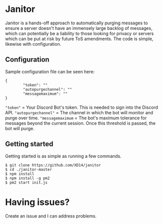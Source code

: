 # Janitor
Janitor is a hands-off approach to automatically purging messages to ensure a server doesn't have an immensely large backlog of messages, which can potentially be a liability to those looking for privacy or servers which can be put at risk by future ToS amendments. The code is simple, likewise with configuration. 

## Configuration

Sample configuration file can be seen here:
```
{
        "token": ""
        "autopurgechannel": ""
        "messagemaximum": ""
}
```

`"token"` = Your Discord Bot's token. This is needed to sign into the Discord API.
`"autopurgechannel"` = The channel in which the bot will monitor and purge over time.
`"messagemaximum` = The bot's maximum tolerance for messages beyond the current session. Once this threshold is passed, the bot will purge.

## Getting started
Getting started is as simple as running a few commands.

```
$ git clone https://github.com/XD14/janitor
$ cd ./janitor-master
$ npm install
$ npm install -g pm2
$ pm2 start init.js
```

# Having issues?
Create an issue and I can address problems.
